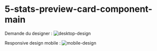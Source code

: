 # 5-stats-preview-card-component-main

Demande du designer :
![desktop-design](https://user-images.githubusercontent.com/101110693/177200970-41270f1a-5ff5-45b5-89b4-4f8f52501ce5.jpg)

Responsive design mobile :
![mobile-design](https://user-images.githubusercontent.com/101110693/177200979-94d5a80b-3839-499e-b649-05d34f4feb24.jpg)
